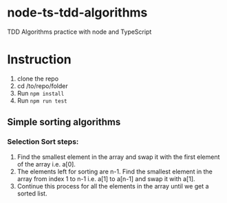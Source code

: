 # node-ts-tdd-algorithms

TDD Algorithms practice with node and TypeScript

# **Instruction**

1. clone the repo
2. cd /to/repo/folder
3. Run `npm install`
4. Run `npm run test`

## Simple sorting algorithms

### Selection Sort steps:

1. Find the smallest element in the array and swap it with the first element of the array i.e. a\[0\].
2. The elements left for sorting are n-1. Find the smallest element in the array from index 1 to n-1 i.e. a\[1\] to a\[n-1\] and swap it with a\[1\].
3. Continue this process for all the elements in the array until we get a sorted list.
